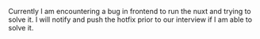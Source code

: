 Currently I am encountering a bug in frontend to run the nuxt and trying to solve it. I will notify and push the hotfix prior to our interview if I am able to solve it.
